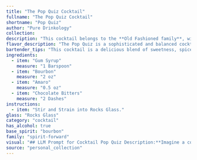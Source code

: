 ```yaml
---
title: "The Pop Quiz Cocktail"
fullname: "The Pop Quiz Cocktail"
shortname: "Pop Quiz"
author: "Pure Drinkology"
collection:
description: "This cocktail belongs to the **Old Fashioned family**, with roots in the 19th century.  The use of gum syrup, bourbon, and bitters harkens back to the classic Old Fashioned, while the Amaro adds a modern twist, referencing the emerging popularity of Italian liqueurs. "
flavor_description: "The Pop Quiz is a sophisticated and balanced cocktail. The gum syrup provides a sweet and slightly herbal base, while the bourbon offers warmth and spice. The Amaro adds a touch of bitterness and herbal complexity, with notes of dried fruit and chocolate. The chocolate bitters round out the flavor profile, adding a subtle hint of dark chocolate and a pleasant, lingering finish. "
bartender_tips: "This cocktail is a delicious blend of sweetness, spice, and bitter notes. Here's a tip: use a high-quality bourbon for the best flavor. To enhance the chocolate notes, consider using a chocolate-flavored bitters, such as Angostura Chocolate Bitters.  For a more intense flavor, use a concentrated gum syrup or adjust the amount to your preference.  Finally, chill the cocktail thoroughly before serving for a truly refreshing experience. "
ingredients:
  - item: "Gum Syrup"
    measure: "1 Barspoon"
  - item: "Bourbon"
    measure: "2 oz"
  - item: "Amaro"
    measure: "0.5 oz"
  - item: "Chocolate Bitters"
    measure: "2 Dashes"
instructions:
  - item: "Stir and Strain into Rocks Glass."
glass: "Rocks Glass"
category: "cocktail"
has_alcohol: true
base_spirit: "bourbon"
family: "spirit-forward"
visual: "## LLM Prompt for Cocktail Pop Quiz Description:**Imagine a cocktail called Pop Quiz made with the following ingredients:*** **Gum Syrup:** A clear, slightly viscous syrup with a subtle sweetness.* **Bourbon:** A golden brown spirit with a rich, oaky aroma and a slightly spicy flavor.* **Amaro:** A dark, bittersweet liqueur with herbal and citrus notes.* **Chocolate Bitters:** A rich, dark liquid with intense chocolate and coffee flavors.**Describe the appearance of this cocktail in detail, including:*** **Color:** Is it light or dark? What shades are present? * **Clarity:** Is it clear, cloudy, or layered? * **Texture:** Is it viscous, watery, or oily?* **Garnish:** If any, describe the color, shape, and size of the garnish.* **Overall Impression:** How would you describe the overall visual appeal of the cocktail? Is it inviting, mysterious, or elegant? **Please avoid stating the actual recipe or ingredients in your response, focus solely on the visual aspects of the cocktail.** "
source: "personal_collection"
---
```


